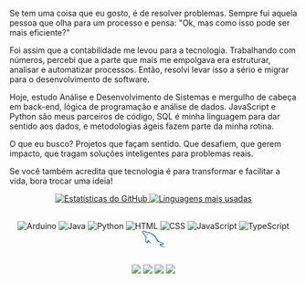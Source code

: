 Se tem uma coisa que eu gosto, é de resolver problemas. Sempre fui aquela pessoa que olha para um processo e pensa: "Ok, mas como isso pode ser mais eficiente?"

Foi assim que a contabilidade me levou para a tecnologia. Trabalhando com números, percebi que a parte que mais me empolgava era estruturar, analisar e automatizar processos. Então, resolvi levar isso a sério e migrar para o desenvolvimento de software.

Hoje, estudo Análise e Desenvolvimento de Sistemas e mergulho de cabeça em back-end, lógica de programação e análise de dados. JavaScript e Python são meus parceiros de código, SQL é minha linguagem para dar sentido aos dados, e metodologias ágeis fazem parte da minha rotina.

O que eu busco? Projetos que façam sentido. Que desafiem, que gerem impacto, que tragam soluções inteligentes para problemas reais.

Se você também acredita que tecnologia é para transformar e facilitar a vida, bora trocar uma ideia! 

<div align="center">
  <a href="https://github.com/22augusta">
    <img height="180em" src="https://github-readme-stats.vercel.app/api?username=22augusta&show_icons=true&theme=vue-dark&count_private=true&include_all_commits=true" alt="Estatísticas do GitHub"/>
    <img height="180em" src="https://github-readme-stats.vercel.app/api/top-langs/?username=22augusta&layout=compact&langs_count=7&theme=vue-dark" alt="Linguagens mais usadas"/>
  </a>
</div>

  ##
 
<div align="center">
    <img align="center" height="30" width="40" alt="Arduino" src="https://cdn.worldvectorlogo.com/logos/arduino-1.svg">
    <img align="center" height="30" width="40" alt="Java" src="https://cdn.jsdelivr.net/gh/devicons/devicon/icons/java/java-original.svg">
    <img align="center" height="30" width="40" alt="Python" src="https://cdn.jsdelivr.net/gh/devicons/devicon/icons/python/python-original.svg">  
    <img align="center" height="30" width="40" alt="HTML" src="https://cdn.jsdelivr.net/gh/devicons/devicon/icons/html5/html5-original.svg">
    <img align="center" height="30" width="40" alt="CSS" src="https://cdn.jsdelivr.net/gh/devicons/devicon/icons/css3/css3-original.svg">
    <img align="center" height="30" width="40" alt="JavaScript" src="https://cdn.jsdelivr.net/gh/devicons/devicon/icons/javascript/javascript-original.svg">
    <img align="center" height="30" width="40" alt="TypeScript" src="https://cdn.jsdelivr.net/gh/devicons/devicon/icons/typescript/typescript-original.svg">
    <img align="center" height="30" width="40" alt="MySql" src="https://github.com/devicons/devicon/blob/v2.15.1/icons/mysql/mysql-original.svg">
</div>

  ##
  
<div align="center"> 
  <a href="http://lattes.cnpq.br/7715170473485971" target="_blank"><img src="https://img.shields.io/badge/Lattes-2E5469?style=for-the-badge&logo=htmlacademy&logoColor=white"></a>
  <a href="https://www.linkedin.com/in/maria-fialho/" target="_blank"><img src="https://img.shields.io/badge/-LinkedIn-%230077B5?style=for-the-badge&logo=linkedin&logoColor=white"></a>
  <a href = "mailto:aguiar.maria22@gmail.com" target="_blank"><img src="https://img.shields.io/badge/-Gmail-%23333?style=for-the-badge&logo=gmail&logoColor=white"></a>
  <a href="https://instagram.com/22_augusta" target="_blank"><img src="https://img.shields.io/badge/-Instagram-%23E4405F?style=for-the-badge&logo=instagram&logoColor=white"></a>

</div>
